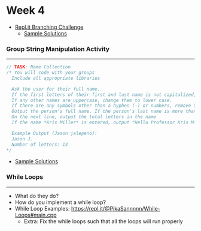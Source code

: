 # Week 4

* [Repl.it Branching Challenge](https://repl.it/@PikaSannnnn/CS10-W4S1#main.cpp)
  * [Sample Solutions](https://repl.it/@PikaSannnnn/CS10-W4S1-Sample-Solutions#main.cpp)


### Group String Manipulation Activity
---
```c++
// TASK: Name Collection
/* You will code with your groups 
  Include all appropriate libraries

  Ask the user for their full name.
  If the first letters of their first and last name is not capitalized, capitalize it.
  If any other names are uppercase, change them to lower case.
  If there are any symbols other than a hyphen (-) or numbers, remove them from the name.
  Output the person's full name. If the person's last name is more than 7 characters, print out the abbreviation.
  On the next line, output the total letters in the name
  If the name *Kris Miller* is entered, output "Hello Professor Kris Miller!"

  Example Output (Jason jalepeno): 
  Jason J.
  Number of letters: 13 
*/


```
* [Sample Solutions](https://repl.it/@PikaSannnnn/string-sol#main.cpp)

### While Loops
---
* What do they do?  
* How do you implement a while loop?  
* While Loop Examples: https://repl.it/@PikaSannnnn/While-Loops#main.cpp   
  - Extra: Fix the while loops such that all the loops will run properly

